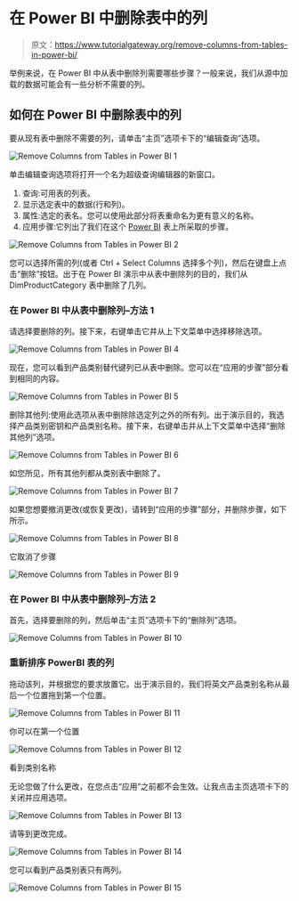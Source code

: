 # 在 Power BI 中删除表中的列

> 原文：<https://www.tutorialgateway.org/remove-columns-from-tables-in-power-bi/>

举例来说，在 Power BI 中从表中删除列需要哪些步骤？一般来说，我们从源中加载的数据可能会有一些分析不需要的列。

## 如何在 Power BI 中删除表中的列

要从现有表中删除不需要的列，请单击“主页”选项卡下的“编辑查询”选项。

![Remove Columns from Tables in Power BI 1](img/75ecae318782ffa9d7925941b7c0919a.png)

单击编辑查询选项将打开一个名为超级查询编辑器的新窗口。

1.  查询:可用表的列表。
2.  显示选定表中的数据(行和列)。
3.  属性:选定的表名。您可以使用此部分将表重命名为更有意义的名称。
4.  应用步骤:它列出了我们在这个 [Power BI](https://www.tutorialgateway.org/power-bi-tutorial/) 表上所采取的步骤。

![Remove Columns from Tables in Power BI 2](img/c51dedba29372c15fd09369e5259c5ea.png)

您可以选择所需的列(或者 Ctrl + Select Columns 选择多个列)，然后在键盘上点击“删除”按钮。出于在 Power BI 演示中从表中删除列的目的，我们从 DimProductCategory 表中删除了几列。

### 在 Power BI 中从表中删除列–方法 1

请选择要删除的列。接下来，右键单击它并从上下文菜单中选择移除选项。

![Remove Columns from Tables in Power BI 4](img/c8ed0d50f65cbecab42e3ab0cbdc256c.png)

现在，您可以看到产品类别替代键列已从表中删除。您可以在“应用的步骤”部分看到相同的内容。

![Remove Columns from Tables in Power BI 5](img/7e2fa2540ab96b1156efeb82290966a9.png)

删除其他列:使用此选项从表中删除除选定列之外的所有列。出于演示目的，我选择产品类别密钥和产品类别名称。接下来，右键单击并从上下文菜单中选择“删除其他列”选项。

![Remove Columns from Tables in Power BI 6](img/9a457e26333f865ffac2785513200878.png)

如您所见，所有其他列都从类别表中删除了。

![Remove Columns from Tables in Power BI 7](img/de116deb2f69a9d53a0a495328433fc6.png)

如果您想要撤消更改(或恢复更改)，请转到“应用的步骤”部分，并删除步骤，如下所示。

![Remove Columns from Tables in Power BI 8](img/6b8cac4b3a4b3f3640b2d1539fa6b899.png)

它取消了步骤

![Remove Columns from Tables in Power BI 9](img/6477172e1518d749675c18e7705df403.png)

### 在 Power BI 中从表中删除列–方法 2

首先，选择要删除的列，然后单击“主页”选项卡下的“删除列”选项。

![Remove Columns from Tables in Power BI 10](img/8ccaf190dea9c7d20cf4aa7cf379cd32.png)

### 重新排序 PowerBI 表的列

拖动该列，并根据您的要求放置它。出于演示目的，我们将英文产品类别名称从最后一个位置拖到第一个位置。

![Remove Columns from Tables in Power BI 11](img/57b8618c5f1cef0a9dbeca65b6fdcd26.png)

你可以在第一个位置

![Remove Columns from Tables in Power BI 12](img/f79e91a5cabae1d5ec79da3b004580fa.png)

看到类别名称

无论您做了什么更改，在您点击“应用”之前都不会生效。让我点击主页选项卡下的关闭并应用选项。

![Remove Columns from Tables in Power BI 13](img/31ddd77e6d975fd67c82c7eb2cdfeb71.png)

请等到更改完成。

![Remove Columns from Tables in Power BI 14](img/11a6994fe54a275777b7898e02fc9981.png)

您可以看到产品类别表只有两列。

![Remove Columns from Tables in Power BI 15](img/2ab07ea0d547c4e0777ac93d91899640.png)